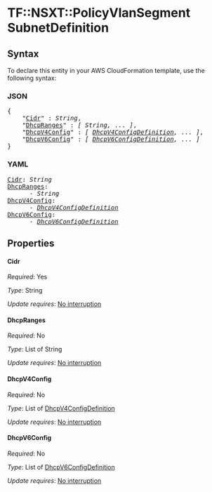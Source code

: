 # TF::NSXT::PolicyVlanSegment SubnetDefinition

## Syntax

To declare this entity in your AWS CloudFormation template, use the following syntax:

### JSON

<pre>
{
    "<a href="#cidr" title="Cidr">Cidr</a>" : <i>String</i>,
    "<a href="#dhcpranges" title="DhcpRanges">DhcpRanges</a>" : <i>[ String, ... ]</i>,
    "<a href="#dhcpv4config" title="DhcpV4Config">DhcpV4Config</a>" : <i>[ <a href="dhcpv4configdefinition.md">DhcpV4ConfigDefinition</a>, ... ]</i>,
    "<a href="#dhcpv6config" title="DhcpV6Config">DhcpV6Config</a>" : <i>[ <a href="dhcpv6configdefinition.md">DhcpV6ConfigDefinition</a>, ... ]</i>
}
</pre>

### YAML

<pre>
<a href="#cidr" title="Cidr">Cidr</a>: <i>String</i>
<a href="#dhcpranges" title="DhcpRanges">DhcpRanges</a>: <i>
      - String</i>
<a href="#dhcpv4config" title="DhcpV4Config">DhcpV4Config</a>: <i>
      - <a href="dhcpv4configdefinition.md">DhcpV4ConfigDefinition</a></i>
<a href="#dhcpv6config" title="DhcpV6Config">DhcpV6Config</a>: <i>
      - <a href="dhcpv6configdefinition.md">DhcpV6ConfigDefinition</a></i>
</pre>

## Properties

#### Cidr

_Required_: Yes

_Type_: String

_Update requires_: [No interruption](https://docs.aws.amazon.com/AWSCloudFormation/latest/UserGuide/using-cfn-updating-stacks-update-behaviors.html#update-no-interrupt)

#### DhcpRanges

_Required_: No

_Type_: List of String

_Update requires_: [No interruption](https://docs.aws.amazon.com/AWSCloudFormation/latest/UserGuide/using-cfn-updating-stacks-update-behaviors.html#update-no-interrupt)

#### DhcpV4Config

_Required_: No

_Type_: List of <a href="dhcpv4configdefinition.md">DhcpV4ConfigDefinition</a>

_Update requires_: [No interruption](https://docs.aws.amazon.com/AWSCloudFormation/latest/UserGuide/using-cfn-updating-stacks-update-behaviors.html#update-no-interrupt)

#### DhcpV6Config

_Required_: No

_Type_: List of <a href="dhcpv6configdefinition.md">DhcpV6ConfigDefinition</a>

_Update requires_: [No interruption](https://docs.aws.amazon.com/AWSCloudFormation/latest/UserGuide/using-cfn-updating-stacks-update-behaviors.html#update-no-interrupt)

